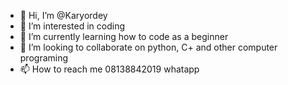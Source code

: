 - 👋 Hi, I’m @Karyordey
- 👀 I’m interested in coding
- 🌱 I’m currently learning how to code as a beginner 
- 💞️ I’m looking to collaborate on python, C+ and other computer programing
- 📫 How to reach me  08138842019 whatapp

<!---
Karyordey/Karyordey is a ✨ special ✨ repository because its `README.md` (this file) appears on your GitHub profile.
You can click the Preview link to take a look at your changes.
--->
